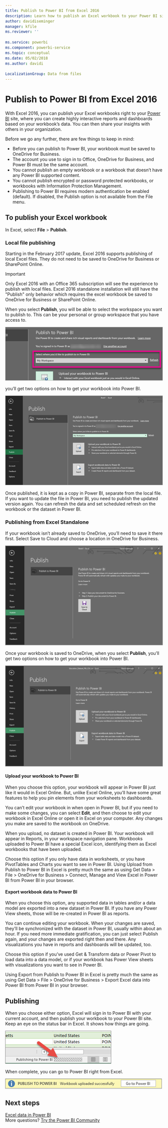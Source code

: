```yaml
---
title: Publish to Power BI from Excel 2016
description: Learn how to publish an Excel workbook to your Power BI site.
author: davidiseminger
manager: kfile
ms.reviewer: ''

ms.service: powerbi
ms.component: powerbi-service
ms.topic: conceptual
ms.date: 05/02/2018
ms.author: davidi

LocalizationGroup: Data from files
---
```

# Publish to Power BI from Excel 2016
With Excel 2016, you can publish your Excel workbooks right to your [Power BI](https://powerbi.microsoft.com) site, where you can create highly interactive reports and dashboards based on your workbook’s data. You can then share your insights with others in your organization.

Before we go any further, there are few things to keep in mind:

* Before you can publish to Power BI, your workbook must be saved to OneDrive for Business.
* The account you use to sign in to Office, OneDrive for Business, and Power BI must be the same account.
* You cannot publish an empty workbook or a workbook that doesn’t have any Power BI supported content.
* You cannot publish encrypted or password protected workbooks, or workbooks with Information Protection Management.
* Publishing to Power BI requires modern authentication be enabled (default). If disabled, the Publish option is not available from the File menu.

## To publish your Excel workbook
In Excel, select **File** > **Publish**.

### Local file publishing
Starting in the February 2017 update, Excel 2016 supports publishing of local Excel files. They do not need to be saved to OneDrive for Business or SharePoint Online.

> [!IMPORTANT]
> Only Excel 2016 with an Office 365 subscription will see the experience to publish with local files. Excel 2016 standalone installation will still have the "Publish" only behavior which requires the excel workbook be saved to OneDrive for Business or SharePoint Online.
> 
> 

When you select **Publish**, you will be able to select the workspace you want to publish to. This can be your personal or group workspace that you have access to.

![](media/service-publish-from-excel/pbi_choose_workspace.png)

you’ll get two options on how to get your workbook into Power BI.

![](media/service-publish-from-excel/pbi_uploadexport3.png)

Once published, it is kept as a copy in Power BI, separate from the local file. If you want to update the file in Power BI, you need to publish the updated version again. You can refresh the data and set scheduled refresh on the workbook or the dataset in Power BI.

### Publishing from Excel Standalone
If your workbook isn’t already saved to OneDrive, you’ll need to save it there first. Select Save to Cloud and choose a location in OneDrive for Business.

![](media/service-publish-from-excel/pbi_savetoonedrive2.png)

Once your workbook is saved to OneDrive, when you select **Publish**, you’ll get two options on how to get your workbook into Power BI.

![](media/service-publish-from-excel/pbi_uploadexport2.png)

#### Upload your workbook to Power BI
When you choose this option, your workbook will appear in Power BI just like it would in Excel Online. But, unlike Excel Online, you’ll have some great features to help you pin elements from your worksheets to dashboards.

You can’t edit your workbook in when open in Power BI, but if you need to make some changes, you can select **Edit**, and then choose to edit your workbook in Excel Online or open it in Excel on your computer. Any changes you make are saved to the workbook on OneDrive.

When you upload, no dataset is created in Power BI. Your workbook will appear in Reports, in your workspace navigation pane. Workbooks uploaded to Power BI have a special Excel icon, identifying them as Excel workbooks that have been uploaded.

Choose this option if you only have data in worksheets, or you have PivotTables and Charts you want to see in Power BI.
Using Upload from Publish to Power BI in Excel is pretty much the same as using Get Data > File > OneDrive for Business > Connect, Manage and View Excel in Power BI from Power BI in your browser.

#### Export workbook data to Power BI
When you choose this option, any supported data in tables and/or a data model are exported into a new dataset in Power BI. If you have any Power View sheets, those will be re-created in Power BI as reports.

You can continue editing your workbook. When your changes are saved, they’ll be synchronized with the dataset in Power BI, usually within about an hour. If you need more immediate gratification, you can just select Publish again, and your changes are exported right then and there. Any visualizations you have in reports and dashboards will be updated, too.

Choose this option if you’ve used Get & Transform data or Power Pivot to load data into a data model, or if your workbook has Power View sheets with visualizations you want to see in Power BI.

Using Export from Publish to Power BI in Excel is pretty much the same as using Get Data > File > OneDrive for Business > Export Excel data into Power BI from Power BI in your browser.

## Publishing
When you choose either option, Excel will sign in to Power BI with your current account, and then publish your workbook to your Power BI site. Keep an eye on the status bar in Excel. It shows how things are going.

![](media/service-publish-from-excel/pbi_publishingstatus.png)

When complete, you can go to Power BI right from Excel.

![](media/service-publish-from-excel/pbi_gotopbi.png)

## Next steps
[Excel data in Power BI](service-excel-workbook-files.md)  
More questions? [Try the Power BI Community](http://community.powerbi.com/)

